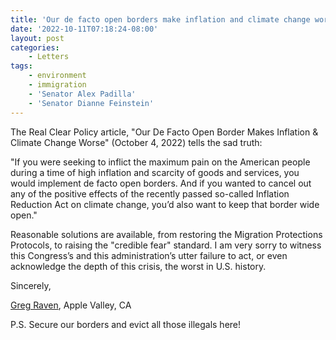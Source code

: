 ```yaml
---
title: 'Our de facto open borders make inflation and climate change worse'
date: '2022-10-11T07:18:24-08:00'
layout: post
categories:
    - Letters
tags:
    - environment
    - immigration
    - 'Senator Alex Padilla'
    - 'Senator Dianne Feinstein'
---
```


The Real Clear Policy article, "Our De Facto Open Border Makes Inflation &amp; Climate Change Worse" (October 4, 2022) tells the sad truth:

"If you were seeking to inflict the maximum pain on the American people during a time of high inflation and scarcity of goods and services, you would implement de facto open borders. And if you wanted to cancel out any of the positive effects of the recently passed so-called Inflation Reduction Act on climate change, you’d also want to keep that border wide open."

Reasonable solutions are available, from restoring the Migration Protections Protocols, to raising the "credible fear" standard. I am very sorry to witness this Congress’s and this administration’s utter failure to act, or even acknowledge the depth of this crisis, the worst in U.S. history.

Sincerely,

[Greg Raven](https://www.gregraven.org/), Apple Valley, CA

P.S. Secure our borders and evict all those illegals here!